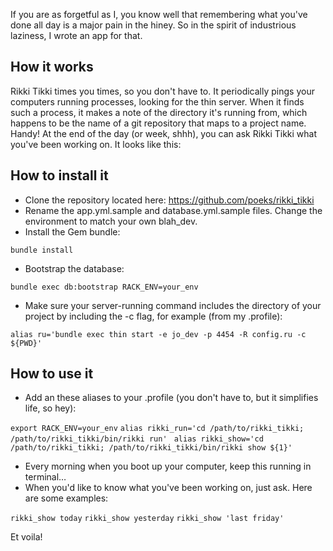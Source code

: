 If you are as forgetful as I, you know well that remembering what you've done all day is a major pain in the hiney. So in the spirit of industrious laziness, I wrote an app for that.

## How it works

Rikki Tikki times you times, so you don't have to. It periodically pings your computers running processes, looking for the thin server. When it finds such a process, it makes a note of the directory it's running from, which happens to be the name of a git repository that maps to a project name. Handy! At the end of the day (or week, shhh), you can ask Rikki Tikki what you've been working on. It looks like this:

## How to install it

* Clone the repository located here: https://github.com/poeks/rikki_tikki
* Rename the app.yml.sample and database.yml.sample files. Change the environment to match your own blah_dev.
* Install the Gem bundle:

`bundle install`

* Bootstrap the database:

`bundle exec db:bootstrap RACK_ENV=your_env`

* Make sure your server-running command includes the directory of your project by including the -c flag, for example (from my .profile):

`alias ru='bundle exec thin start -e jo_dev -p 4454 -R config.ru -c ${PWD}'`

## How to use it

* Add an these aliases to your .profile (you don't have to, but it simplifies life, so hey):

`export RACK_ENV=your_env`
`alias rikki_run='cd /path/to/rikki_tikki; /path/to/rikki_tikki/bin/rikki run' `
`alias rikki_show='cd /path/to/rikki_tikki; /path/to/rikki_tikki/bin/rikki show ${1}' `

* Every morning when you boot up your computer, keep this running in terminal…
* When you'd like to know what you've been working on, just ask. Here are some examples:

`rikki_show today`
`rikki_show yesterday`
`rikki_show 'last friday'`


Et voila!



